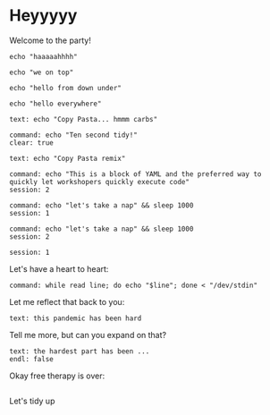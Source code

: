 # Heyyyyy

Welcome to the party!

```execute
echo "haaaaahhhh"
```

```execute-1
echo "we on top"
```

```execute-2
echo "hello from down under"
```

```execute-all
echo "hello everywhere"
```

```workshop:copy
text: echo "Copy Pasta... hmmm carbs"
```

```terminal:execute
command: echo "Ten second tidy!"
clear: true
```

```workshop:copy-and-edit
text: echo "Copy Pasta remix"
```

```terminal:execute
command: echo "This is a block of YAML and the preferred way to quickly let workshopers quickly execute code"
session: 2
```

```terminal:execute
command: echo "let's take a nap" && sleep 1000
session: 1
```

```terminal:execute
command: echo "let's take a nap" && sleep 1000
session: 2
```

```terminal:interrupt
session: 1
```

Let's have a heart to heart:

```terminal:execute
command: while read line; do echo "$line"; done < "/dev/stdin"
```

Let me reflect that back to you:

```terminal:input
text: this pandemic has been hard
```

Tell me more, but can you expand on that?

```terminal:input
text: the hardest part has been ...
endl: false
```

Okay free therapy is over:

```terminal:interrupt-all
```

Let's tidy up

```terminal:clear-all
```
